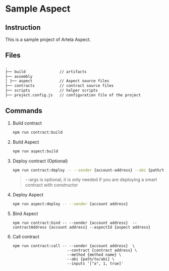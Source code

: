 
# Sample Aspect

## Instruction

This is a sample project of Artela Aspect.

## Files

```bash
.
├── build               // artifacts
├── assembly  
│ ├── aspect            // Aspect source files
├── contracts           // contract source files
├── scripts             // helper scripts
├── project.config.js   // configuration file of the project

```

## Commands
1. Build contract

    ```bash
   npm run contract:build
    ```

2. Build Aspect

    ```bash
   npm run aspect:build
    ```

3. Deploy contract (Optional)

    ```bash
   npm run contract:deploy -- --sender {account-address} --abi {path/to/abi} --args '[1, "param2", true]'
    ```
    
    > --args is optional, it is only needed if you are deploying a smart contract with constructor

4. Deploy Aspect

    ```bash
   npm run aspect:deploy -- --sender {account address}
    ```

5. Bind Aspect
    ```shell
   npm run contract:bind -- --sender {account address}  --contractAddress {account address} --aspectId {aspect address} 
    ```

5. Call contract
    ```shell
   npm run contract:call -- --sender {account address}  \
                            --contract {contract address} \
                            --method {method name} \
                            --abi {path/to/abi} \
                            --inputs '["a", 1, true]' 
    ```
 
